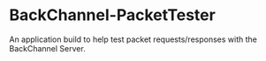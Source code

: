 # BackChannel-PacketTester
An application build to help test packet requests/responses with the BackChannel Server.
